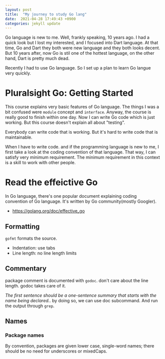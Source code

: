 ```yaml
---
layout: post
title:  "My journey to study Go lang"
date:  2021-04-28 17:49:43 +0900 
categories: jekyll update
---
```


Go language is new to me. Well, frankly speaking, 10 years ago. I had a quick look but I lost my interested, and I focused  into Dart language. At that time, Go and Dart they both were new language and they both looks decent. But 10 years after, now Go is stil one of the hottest language, on the other hand, Dart is pretty much dead.

Recently I had to use Go language. So I set up a plan to learn Go langue very quickly.

# Pluralsight Go: Getting Started

This course explains very basic features of Go language. The things I was a bit confused were `module` concept and `interface`.
Anyway, the course is really good to finish within one day. Now I can write Go code which is just working. But this course doesn't explain all about "testing".

Everybody can write code that is working. But it's hard to write code that is maintainable.

When I have to write code. and if the programming language is new to me, I first take a look at the coding convention of that language. That way, I can satisfy very minimum requirement. The minimum requirement in this context is a skill to work with other people.

# Read the effeictive Go

In Go language, there's one popular document explaining coding convention of Go language. It's written by Go community(mostly Googler).

* https://golang.org/doc/effective_go

## Formatting

`gofmt` formats the source.

* Indentation: use tabs
* Line length: no line length limits

## Commentary

package comment is documented with `godoc`. don't care about the line length. godoc takes care of it.

_The first sentence should be a one-sentence summary that starts with the name being declared._. by doing so, we can use doc subcommand. And run the output through `grep`.

## Names

### Package names

By convention, packages are given lower case, single-word names; there should be no need for underscores or mixedCaps.
